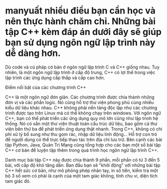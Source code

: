 # manyuất nhiều điều bạn cần học và nên thực hành chăm chỉ. Những bài tập C++ kèm đáp án dưới đây sẽ giúp bạn sử dụng ngôn ngữ lập trình này dễ dàng hơn.

Dù code và cú pháp cơ bản ở ngôn ngữ lập trình C và C++ giống nhau. Tuy nhiên, là một ngôn ngữ lập trình ở cấp độ trung, C++ có lợi thế trong việc lập trình các ứng dụng cấp thấp và cấp cao hơn.

Điểm nổi bật của các chương trình C++

C++ là một ngôn ngữ đơn giản. Các chương trình được chia thành những đơn vị và các phần logic. Nó cũng hỗ trợ thư viện phong phú cùng nhiều kiểu dữ liệu khác nhau.
C++ không phải nền tảng độc lập như các chương trình được tạo trên Linux mà có thể không chạy trên windows.
Với ngôn ngữ C++, bạn có thể phát triển các ứng dụng quy mô lớn cũng như lập trình hệ thống.
Nó có sẵn một thư viện thuật toán cấu trúc dữ liệu, bao gồm cả thư viện bên thứ ba để phát triển ứng dụng thật nhanh.
Trong C++, không có chi phí xử lý bổ sung như thu gom rác, nhập dữ liệu linh động…
Hỗ trợ con trỏ để người dùng có thể trực tiếp thao tác trên địa chỉ lưu trữ.
Bên cạnh các bài tập Python, Java, Quản Trị Mạng cũng tổng hợp cho các bạn một số bài tập C++ cơ bản để luyện tập thêm trong quá trình học ngôn ngữ lập trình C++.

Danh mục bài tập C++ này được chia thành 9 phần, mỗi phần có từ 3 đến 5 bài, với cấp độ khó tăng dần. Ban đầu bạn sẽ "khởi động" với những bài tập C++ hết sức cơ bản, như mô phỏng phép nhân tay, in số tiền, kiểm tra một bộ 3 số xem có phải là cạnh của một tam giác không, tính chu vi, diện tích tam giác đó.

